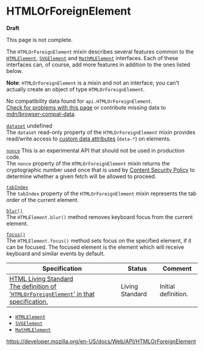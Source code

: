 HTMLOrForeignElement
====================

**Draft**

This page is not complete.

The `HTMLOrForeignElement` mixin describes several features common to the [`HTMLElement`](htmlelement), [`SVGElement`](svgelement) and [`MathMLElement`](mathmlelement) interfaces. Each of these interfaces can, of course, add more features in addition to the ones listed below.

**Note**: `HTMLOrForeignElement` is a mixin and not an interface; you can't actually create an object of type `HTMLOrForeignElement`.

No compatibility data found for `api.HTMLOrForeignElement`.  
[Check for problems with this page](#on-github) or contribute missing data to [mdn/browser-compat-data](https://github.com/mdn/browser-compat-data).

 [`dataset`](htmlorforeignelement/dataset) undefined  
The `dataset` read-only property of the `HTMLOrForeignElement` mixin provides read/write access to [custom data attributes](https://developer.mozilla.org/en-US/docs/Web/HTML/Global_attributes/data-*) (`data-*`) on elements.

 [`nonce`](htmlorforeignelement/nonce) <span class="icon experimental" viewbox="0 0 100 100" xmlns="http://www.w3.org/2000/svg" role="img"> This is an experimental API that should not be used in production code. </span>   
The `nonce` property of the `HTMLOrForeignElement` mixin returns the cryptographic number used once that is used by [Content Security Policy](https://developer.mozilla.org/en-US/docs/Web/HTTP/CSP) to determine whether a given fetch will be allowed to proceed.

[`tabIndex`](htmlorforeignelement/tabindex)  
The `tabIndex` property of the `HTMLOrForeignElement` mixin represents the tab order of the current element.

[`blur()`](htmlorforeignelement/blur)  
The `HTMLElement.blur()` method removes keyboard focus from the current element.

[`focus()`](htmlorforeignelement/focus)  
The `HTMLElement.focus()` method sets focus on the specified element, if it can be focused. The focused element is the element which will receive keyboard and similar events by default.

<table><thead><tr class="header"><th>Specification</th><th>Status</th><th>Comment</th></tr></thead><tbody><tr class="odd"><td><a href="https://html.spec.whatwg.org/multipage/dom.html#htmlorsvgelement">HTML Living Standard<br />
<span class="small">The definition of '<code>HTMLOrForeignElement</code>' in that specification.</span></a></td><td><span class="spec-living">Living Standard</span></td><td>Initial definition.</td></tr></tbody></table>

-   [`HTMLElement`](htmlelement)
-   [`SVGElement`](svgelement)
-   [`MathMLElement`](mathmlelement)

<a href="https://developer.mozilla.org/en-US/docs/Web/API/HTMLOrForeignElement" class="_attribution-link">https://developer.mozilla.org/en-US/docs/Web/API/HTMLOrForeignElement</a>
